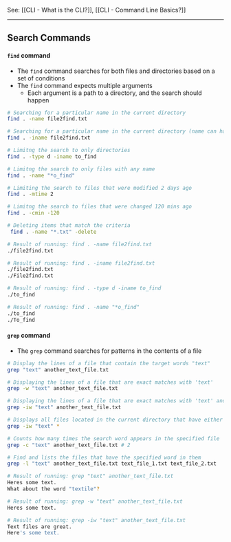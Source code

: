 See: [[CLI - What is the CLI?]], [[CLI - Command Line Basics?]]

---

## Search Commands

#### `find` command
* The `find` command searches for both files and directories based on a set of conditions
* The `find` command expects multiple arguments
	* Each argument is a path to a directory, and the search should happen
```bash
# Searching for a particular name in the current directory
find . -name file2find.txt

# Searching for a particular name in the current directory (name can have upper and lowercase words)
find . -iname file2find.txt

# Limitng the search to only directories
find . -type d -iname to_find

# Limitng the search to only files with any name
find . -name "*o_find"

# Limiting the search to files that were modified 2 days ago
find . -mtime 2

# Limitng the search to files that were changed 120 mins ago
find . -cmin -120

# Deleting items that match the criteria
 find . -name "*.txt" -delete 
```

```Bash
# Result of running: find . -name file2find.txt
./file2find.txt

# Result of running: find . -iname file2find.txt
./file2find.txt
./File2find.txt

# Result of running: find . -type d -iname to_find
./to_find

# Result of running: find . -name "*o_find"
./to_find
./To_find
```

#### `grep` command
* The `grep` command searches for patterns in the contents of a file
```bash
# Display the lines of a file that contain the target words "text"
grep "text" another_text_file.txt

# Displaying the lines of a file that are exact matches with 'text'
grep -w "text" another_text_file.txt

# Displaying the lines of a file that are exact matches with 'text' and are case insensitive
grep -iw "text" another_text_file.txt

# Displays all files located in the current directory that have either 'text' or "Text"
grep -iw "text" *

# Counts how many times the search word appears in the specified file
grep -c "text" another_text_file.txt # 2

# Find and lists the files that have the specified word in them
grep -l "text" another_text_file.txt text_file_1.txt text_file_2.txt
```

```bash
# Result of running: grep "text" another_text_file.txt
Heres some text.
What about the word "textile"?

# Result of running: grep -w "text" another_text_file.txt
Heres some text.

# Result of running: grep -iw "text" another_text_file.txt
Text files are great.
Here's some text.
```